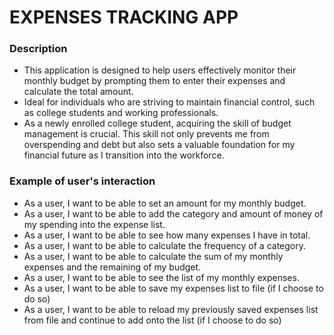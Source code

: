 # EXPENSES TRACKING APP

### Description
- This application is designed to help users effectively monitor their monthly budget by prompting them to enter their expenses and calculate the total amount.
- Ideal for individuals who are striving to maintain financial control, such as college students and working professionals.
- As a newly enrolled college student, acquiring the skill of budget management is crucial. This skill not only prevents me from overspending and debt but also sets a valuable foundation for my financial future as I transition into the workforce.

### Example of user's interaction
- As a user, I want to be able to set an amount for my monthly budget.
- As a user, I want to be able to add the category and amount of money of my spending into the expense list.
- As a user, I want to be able to see how many expenses I have in total.
- As a user, I want to be able to calculate the frequency of a category.
- As a user, I want to be able to calculate the sum of my monthly expenses and the remaining of my budget.
- As a user, I want to be able to see the list of my monthly expenses.
- As a user, I want to be able to save my expenses list to file (if I choose to do so)
- As a user, I want to be able to reload my previously saved expenses list from file and continue to add onto the list (if I choose to do so)

